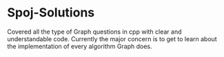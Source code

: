 # Spoj-Solutions

Covered all the type of Graph questions in cpp with clear and understandable code. 
Currently the major concern is to get to learn about the implementation of every algorithm Graph does.
